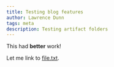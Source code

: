 ```yaml
---
title: Testing blog features
author: Lawrence Dunn
tags: meta
description: Testing artifact folders
---
```


This had <strong>better</strong> work!

Let me link to [file.txt](file.txt).
